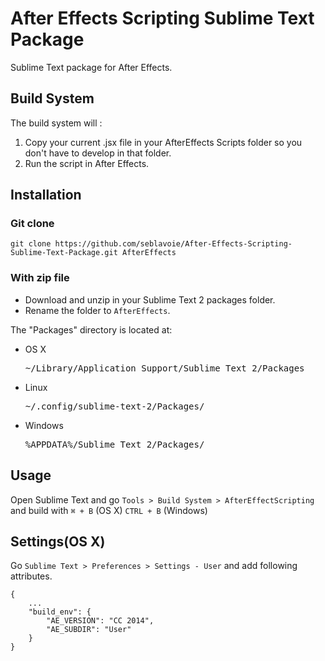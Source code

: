 After Effects Scripting Sublime Text Package
============================================

Sublime Text package for After Effects. 

## Build System

The build system will : 

1. Copy your current .jsx file in your AfterEffects Scripts folder so you don't have to develop in that folder.
2. Run the script in After Effects.

## Installation

### Git clone

`git clone https://github.com/seblavoie/After-Effects-Scripting-Sublime-Text-Package.git AfterEffects`

### With zip file

- Download and unzip in your Sublime Text 2 packages folder.
- Rename the folder to `AfterEffects`.

The "Packages" directory is located at:

- OS X

  <pre>~/Library/Application Support/Sublime Text 2/Packages</pre>

- Linux

  <pre>~/.config/sublime-text-2/Packages/</pre>

- Windows

  <pre>%APPDATA%/Sublime Text 2/Packages/</pre>


## Usage

Open Sublime Text and go `Tools > Build System > AfterEffectScripting` and build with `⌘ + B` (OS X) `CTRL + B` (Windows)


## Settings(OS X)

Go `Sublime Text > Preferences > Settings - User` and add following attributes.

```
{
	...
	"build_env": {
		"AE_VERSION": "CC 2014",
		"AE_SUBDIR": "User"
	}
}
```